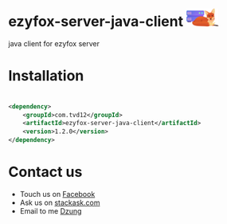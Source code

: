# ezyfox-server-java-client <img src="https://github.com/youngmonkeys/ezyfox-server/blob/master/logo.png" width="64" />

java client for ezyfox server

# Installation

```xml

<dependency>
    <groupId>com.tvd12</groupId>
    <artifactId>ezyfox-server-java-client</artifactId>
    <version>1.2.0</version>
</dependency>
```

# Contact us

- Touch us on [Facebook](https://www.facebook.com/youngmonkeys.org)
- Ask us on [stackask.com](https://stackask.com)
- Email to me [Dzung](mailto:itprono3@gmail.com)